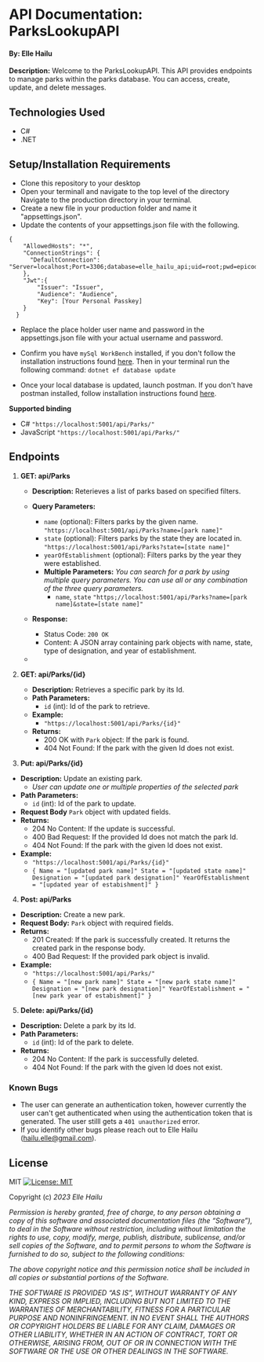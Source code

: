 # API Documentation: ParksLookupAPI

#### By: Elle Hailu

**Description:** Welcome to the ParksLookupAPI. This API provides endpoints to manage parks within the parks database. You can access, create, update, and delete messages.

## Technologies Used

- C#
- .NET

## Setup/Installation Requirements

- Clone this repository to your desktop
- Open your terminall and navigate to the top level of the directory
  Navigate to the production directory in your terminal.
- Create a new file in your production folder and name it "appsettings.json".
- Update the contents of your appsettings.json file with the following.

```
{
    "AllowedHosts": "*",
    "ConnectionStrings": {
      "DefaultConnection": "Server=localhost;Port=3306;database=elle_hailu_api;uid=root;pwd=epicodus;"
    },
    "Jwt":{
        "Issuer": "Issuer",
        "Audience": "Audience",
        "Key": [Your Personal Passkey]
    }
  }
```

- Replace the place holder user name and password in the appsettings.json file with your actual username and password.
- Confirm you have `mySql WorkBench` installed, if you don't follow the installation instructions found [here](https://dev.mysql.com/doc/workbench/en/wb-installing.html). Then in your terminal run the following command: `dotnet ef database update`

- Once your local database is updated, launch postman. If you don't have postman installed, follow installation instructions found [here](https://www.postman.com/downloads/).

**Supported binding**

- C#
  `"https://localhost:5001/api/Parks/"`
- JavaScript
  `"https://localhost:5001/api/Parks/"`

## Endpoints

1. **GET: api/Parks**

   - **Description:** Reterieves a list of parks based on specified filters.
   - **Query Parameters:**

     - `name` (optional): Filters parks by the given name.
       `"https://localhost:5001/api/Parks?name=[park name]"`
     - `state` (optional): Filters parks by the state they are located in.
       `"https://localhost:5001/api/Parks?state=[state name]"`
     - `yearOfEstablishment` (optional): Filters parks by the year they were established.
     - **Multiple Parameters:**
       _You can search for a park by using multiple query parameters. You can use all or any combination of the three query parameters._
       - `name`, `state`
         `"https;//localhost:5001/api/Parks?name=[park name]&state=[state name]"`

   - **Response:**

     - Status Code: `200 OK`
     - Content: A JSON array containing park objects with name, state, type of designation, and year of establishment.

   -

2. **GET: api/Parks/{id}**

   - **Description:** Retrieves a specific park by its Id.
   - **Path Parameters:**
     - `id` (int): Id of the park to retrieve.
   - **Example:**
     - `"https://localhost:5001/api/Parks/{id}"`
   - **Returns:**
     - 200 OK with `Park` object: If the park is found.
     - 404 Not Found: If the park with the given Id does not exist.

3. **Put: api/Parks/{id}**

- **Description:** Update an existing park.
  - _User can update one or multiple properties of the selected park_
- **Path Parameters:**
  - `id` (int): Id of the park to update.
- **Request Body** `Park` object with updated fields.
- **Returns:**
  - 204 No Content: If the update is successful.
  - 400 Bad Request: If the provided Id does not match the park Id.
  - 404 Not Found: If the park with the given Id does not exist.
- **Example:**
  - `"https://localhost:5001/api/Parks/{id}"`
  - `{
    Name = "[updated park name]"
    State = "[updated state name]"
    Designation = "[updated park designation]"
    YearOfEstablishment = "[updated year of estabishment]"
}`

4. **Post: api/Parks**

- **Description:** Create a new park.
- **Request Body:** `Park` object with required fields.
- **Returns:**
  - 201 Created: If the park is successfully created. It returns the created park in the response body.
  - 400 Bad Request: If the provided park object is invalid.
- **Example:**
  - `"https://localhost:5001/api/Parks/"`
  - `{
    Name = "[new park name]"
    State = "[new park state name]"
    Designation = "[new park designation]"
    YearOfEstablishment = "[new park year of estabishment]"
}`

5. **Delete: api/Parks/{id}**

- **Description:** Delete a park by its Id.
- **Path Parameters:**
  - `id` (int): Id of the park to delete.
- **Returns:**
  - 204 No Content: If the park is successfully deleted.
  - 404 Not Found: If the park with the given Id does not exist.

### Known Bugs

- The user can generate an authentication token, however currently the user can't get authenticated when using the authentication token that is generated. The user stilll gets a `401 unauthorized` error.
- If you identify other bugs please reach out to Elle Hailu (hailu.elle@gmail.com).

## License

MIT [![License: MIT](https://img.shields.io/badge/License-MIT-yellow.svg)](https://opensource.org/licenses/MIT)

Copyright (c) _2023_ _Elle Hailu_

_Permission is hereby granted, free of charge, to any person obtaining a copy of this software and associated documentation files (the “Software”), to deal in the Software without restriction, including without limitation the rights to use, copy, modify, merge, publish, distribute, sublicense, and/or sell copies of the Software, and to permit persons to whom the Software is furnished to do so, subject to the following conditions:_

_The above copyright notice and this permission notice shall be included in all copies or substantial portions of the Software._

_THE SOFTWARE IS PROVIDED “AS IS”, WITHOUT WARRANTY OF ANY KIND, EXPRESS OR IMPLIED, INCLUDING BUT NOT LIMITED TO THE WARRANTIES OF MERCHANTABILITY, FITNESS FOR A PARTICULAR PURPOSE AND NONINFRINGEMENT. IN NO EVENT SHALL THE AUTHORS OR COPYRIGHT HOLDERS BE LIABLE FOR ANY CLAIM, DAMAGES OR OTHER LIABILITY, WHETHER IN AN ACTION OF CONTRACT, TORT OR OTHERWISE, ARISING FROM, OUT OF OR IN CONNECTION WITH THE SOFTWARE OR THE USE OR OTHER DEALINGS IN THE SOFTWARE._
